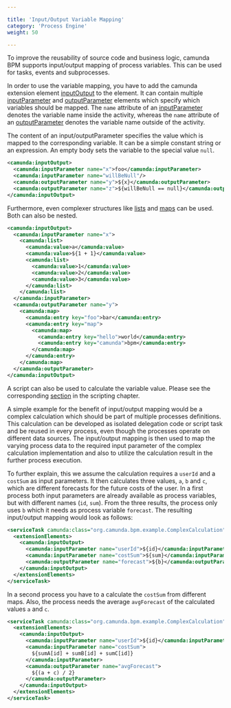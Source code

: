 ```yaml
---

title: 'Input/Output Variable Mapping'
category: 'Process Engine'
weight: 50

---
```


To improve the reusability of source code and business logic, camunda BPM supports input/output
mapping of process variables. This can be used for tasks, events and subprocesses.

In order to use the variable mapping, you have to add the camunda extension element [inputOutput][]
to the element. It can contain multiple [inputParameter][] and [outputParameter][] elements which
specify which variables should be mapped. The `name` attribute of an [inputParameter][] denotes
the variable name inside the activity, whereas the `name` attribute of an [outputParameter][]
denotes the variable name outside of the activity.

The content of an input/outputParameter specifies the value which is mapped to the corresponding
variable. It can be a simple constant string or an expression. An empty body sets the variable
to the special value `null`.

```xml
<camunda:inputOutput>
  <camunda:inputParameter name="x">foo</camunda:inputParameter>
  <camunda:inputParameter name="willBeNull"/>
  <camunda:outputParameter name="y">${x}</camunda:outputParameter>
  <camunda:outputParameter name="z">${willBeNull == null}</camunda:outputParameter>
</camunda:inputOutput>
```

Furthermore, even complexer structures like [lists][list] and [maps][map] can be used. Both can also
be nested.

```xml
<camunda:inputOutput>
  <camunda:inputParameter name="x">
    <camunda:list>
      <camunda:value>a</camunda:value>
      <camunda:value>${1 + 1}</camunda:value>
      <camunda:list>
        <camunda:value>1</camunda:value>
        <camunda:value>2</camunda:value>
        <camunda:value>3</camunda:value>
      </camunda:list>
    </camunda:list>
  </camunda:inputParameter>
  <camunda:outputParameter name="y">
    <camunda:map>
      <camunda:entry key="foo">bar</camunda:entry>
      <camunda:entry key="map">
        <camunda:map>
          <camunda:entry key="hello">world</camunda:entry>
          <camunda:entry key="camunda">bpm</camunda:entry>
        </camunda:map>
      </camunda:entry>
    </camunda:map>
  </camunda:outputParameter>
</camunda:inputOutput>
```

A script can also be used to calculate the variable value. Please see the corresponding
[section][script-io] in the scripting chapter.

A simple example for the benefit of input/output mapping would be a complex calculation which
should be part of multiple processes definitions. This calculation can be developed as isolated
delegation code or script task and be reused in every process, even though the processes operate on
different data sources. The input/output mapping is then used to map the varying process data to
the required input parameter of the complex calculation implementation and also to utilize the
calculation result in the further process execution.

To further explain, this we assume the calculation requires a `userId` and a `costSum` as input
parameters. It then calculates three values, `a`, `b` and `c`, which are different forecasts for the
future costs of the user. In a first process both input parameters are already available as process variables, but with different names (`id`, `sum`). From the three results, the process only uses `b`
which it needs as process variable `forecast`. The resulting input/output mapping would look as follows:

```xml
<serviceTask camunda:class="org.camunda.bpm.example.ComplexCalculation">
  <extensionElements>
    <camunda:inputOutput>
      <camunda:inputParameter name="userId">${id}</camunda:inputParameter>
      <camunda:inputParameter name="costSum">${sum}</camunda:inputParameter>
      <camunda:outputParameter name="forecast">${b}</camunda:outputParameter>
    </camunda:inputOutput>
  </extensionElements>
</serviceTask>
```

In a second process you have to a calculate the `costSum` from different maps. Also, the process
needs the average `avgForecast` of the calculated values `a` and `c`.

```xml
<serviceTask camunda:class="org.camunda.bpm.example.ComplexCalculation">
  <extensionElements>
    <camunda:inputOutput>
      <camunda:inputParameter name="userId">${id}</camunda:inputParameter>
      <camunda:inputParameter name="costSum">
        ${sumA[id] + sumB[id] + sumC[id]}
      </camunda:inputParameter>
      <camunda:outputParameter name="avgForecast">
        ${(a + c) / 2}
      </camunda:outputParameter>
    </camunda:inputOutput>
  </extensionElements>
</serviceTask>
```


[inputOutput]: ref:/api-references/bpmn20/#custom-extensions-camunda-extension-elements-camundainputoutput
[inputParameter]: ref:/api-references/bpmn20/#custom-extensions-camunda-extension-elements-camundainputparameter
[outputParameter]: ref:/api-references/bpmn20/#custom-extensions-camunda-extension-elements-camundaoutputparameter
[list]: ref:/api-references/bpmn20/#custom-extensions-camunda-extension-elements-camundalist
[map]: ref:/api-references/bpmn20/#custom-extensions-camunda-extension-elements-camundamap
[script-io]: ref:#process-engine-scripting-use-scripts-as-inputoutput-parameters